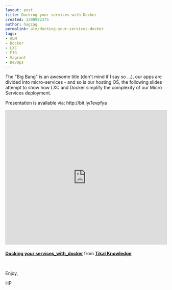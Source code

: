 ```yaml
---
layout: post
title: Docking your services with Docker
created: 1390982375
author: hagzag
permalink: alm/docking-your-services-docker
tags:
- ALM
- Docker
- LXC
- FIG
- Vagrant
- DevOps
---
```

<p>The &quot;Big Bang&quot; is an awesome title (don&#39;t mind if I say so ...), our apps are divided into micro-services - and so is our hosting OS, the following slides attempt to show how LXC and Docker simplify the complexity of our Micro Services deployment.</p>

<p>Presentation is available via:&nbsp;http://bit.ly/1evpfya&nbsp;</p>

<p><iframe allowfullscreen="" frameborder="0" height="421" marginheight="0" marginwidth="0" scrolling="no" src="http://www.slideshare.net/slideshow/embed_code/30572841" style="border:1px solid #CCC; border-width:1px 1px 0; margin-bottom:5px; max-width: 100%;" width="512"></iframe></p>

<div style="margin-bottom:5px"><strong><a href="https://www.slideshare.net/tikalknowledge/docking-your-serviceswithdocker" target="_blank" title="Docking your services_with_docker">Docking your services_with_docker</a> </strong> from <strong><a href="http://www.slideshare.net/tikalknowledge" target="_blank">Tikal Knowledge</a></strong></div>

<p>&nbsp;</p>

<p>Enjoy,</p>

<p>HP&nbsp;</p>
